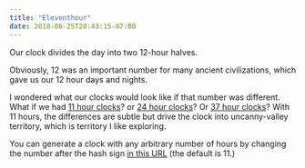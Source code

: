 ```yaml
---
title: "Eleventhour"
date: 2018-06-25T20:43:15-07:00
---
```


Our clock divides the day into two 12-hour halves.

Obviously, 12 was an important number for many ancient civilizations, which gave us our 12 hour days and nights.

I wondered what our clocks would look like if that number was different. What if we had [11 hour clocks](https://nadavrecca.com/eleventhour)? or [24 hour clocks](https://nadavrecca.com/eleventhour#24)? Or [37 hour clocks](https://nadavrecca.com/eleventhour#37)? With 11 hours, the differences are subtle but drive the clock into uncanny-valley territory, which is territory I like exploring.

You can generate a clock with any arbitrary number of hours by changing the number after the hash sign [in this URL](https://nadavrecca.com/eleventhour#11) (the default is 11.)
